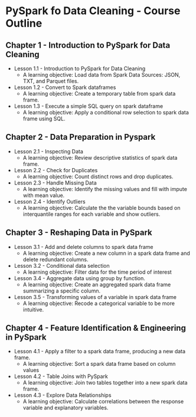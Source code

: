 # PySpark fo Data Cleaning - Course Outline

## Chapter 1 - Introduction to PySpark for Data Cleaning
   * Lesson 1.1 - Introduction to PySpark for Data Cleaning
     * A learning objective: Load data from Spark Data Sources: JSON, TXT, and Parquet files.
   * Lesson 1.2 - Convert to Spark dataframes
     * A learning objective: Create a temporary table from spark data frame.
   * Lesson 1.3 - Execute a simple SQL query on spark dataframe
     * A learning objective: Apply a conditional row selection to spark data frame using SQL.
## Chapter 2 - Data Preparation in Pyspark
   * Lesson 2.1 - Inspecting Data
     * A learning objective: Review descriptive statistics of spark data frame.
   * Lesson 2.2 - Check for Duplicates
     * A learning objective: Count distinct rows and drop duplicates.
   * Lesson 2.3 - Handle Missing Data
     * A learning objective: Identify the missing values and fill with impute with mean value.
   * Lesson 2.4 - Identify Outliers
     * A learning objective: Calculate the the variable bounds based on interquantile ranges for each variable and show outliers.
## Chapter 3 - Reshaping Data in PySpark
   * Lesson 3.1 - Add and delete columns to spark data frame
     * A learning objective: Create a new column in a spark data frame and delete redundant columns.
   * Lesson 3.2 - Conditional data selection
     * A learning objective: Filter data for the time period of interest
   * Lesson 3.4 - Aggregate data using group by function.
     * A learning objective: Create an aggregated spark data frame summarizing a specific column.
   * Lesson 3.5 - Transforming values of a variable in spark data frame
     * A learning objective: Recode a categorical variable to be more intuitive.
## Chapter 4 - Feature Identification & Engineering in PySpark
   * Lesson 4.1 - Apply a filter to a spark data frame, producing a new data frame.
     * A learning objective: Sort a spark data frame based on column values
   * Lesson 4.2 - Table Joins with PySpark
     * A learning objective: Join two tables together into a new spark data frame.
   * Lesson 4.3 - Explore Data Relationships 
     * A learning objective: Calculate correlations between the response variable and explanatory variables.


